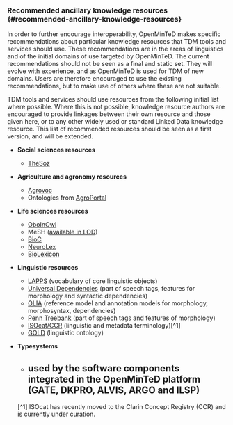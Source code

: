 ### ​Recommended ancillary knowledge resources {#recommended-ancillary-knowledge-resources}

In order to further encourage interoperability, OpenMinTeD makes specific recommendations about particular knowledge resources that TDM tools and services should use. These recommendations are in the areas of linguistics and of the initial domains of use targeted by OpenMinTeD. The current recommendations should not be seen as a final and static set. They will evolve with experience, and as OpenMinTeD is used for TDM of new domains. Users are therefore encouraged to use the existing recommendations, but to make use of others where these are not suitable.

TDM tools and services should use resources from the following initial list where possible. Where this is not possible, knowledge resource authors are encouraged to provide linkages between their own resource and those given here, or to any other widely used or standard Linked Data knowledge resource. This list of recommended resources should be seen as a first version, and will be extended.

* **Social sciences resources**
  * [TheSoz](http://www.gesis.org/en/services/research/thesauri-und-klassifikationen/social-science-thesaurus/)
* **Agriculture and agronomy resources**
  * [Agrovoc](http://aims.fao.org/agrovoc)
  * Ontologies from [AgroPortal](http://agroportal.lirmm.fr/)
* **Life sciences resources**
  * [OboInOwl](http://purl.org/obo/owl/oboInOwl)
  * MeSH \([available in LOD](http://hhs.github.io/meshrdf/)\)
  * [BioC](http://bioc.sourceforge.net/)
  * [NeuroLex](http://www.neurolex.org/)
  * [BioLexicon](http://catalog.elra.info/product_info.php?products_id=1113)
* **Linguistic resources**
  * [LAPPS](http://vocab.lappsgrid.org/) \(vocabulary of core linguistic objects\)
  * [Universal Dependencies](http://universaldependencies.org) \(part of speech tags, features for morphology and syntactic dependencies\)
  * [OLIA](http://acoli.cs.uni-frankfurt.de/resources/olia/) \(reference model and annotation models for morphology, morphosyntax, dependencies\)
  * [Penn Treebank](http://repository.upenn.edu/cgi/viewcontent.cgi?article=1603&context=cis_reports) \(part of speech tags and features of morphology\)
  * [ISOcat/CCR](https://www.clarin.eu/ccr) \(linguistic and metadata terminology\)[^1]
  * [GOLD](http://linguistics-ontology.org/version) \(linguistic ontology\)
* **Typesystems**

  * used by the software components integrated in the OpenMinTeD platform \(GATE, DKPRO, ALVIS, ARGO and ILSP\)
    ---

  [^1] ISOcat has recently moved to the Clarin Concept Registry \(CCR\) and is currently under curation.



